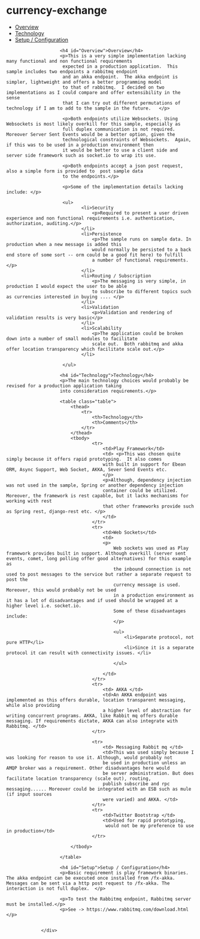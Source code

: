 # currency-exchange

<div id="app_content-container">
			<div id="app_content">
				 <div class="documentation-container padding">
				 		<ul>
				 			<li><a href="#Overview">Overview</a></li>
				 			<li><a href="#Technology">Technology</a></li>
				 			<li><a href="#Technology">Setup / Configuration</a></li>
				 		</ul>
				 
				 		<h4 id="Overview">Overview</h4>
				 		<p>This is a very simple implementation lacking many functional and non functional requirements
				 		 expected in a production application.  This sample includes two endpoints a rabbitmq endpoint
				 		 and an akka endpoint.  The akka endpoint is simpler, lightweight and offers a better programming model
				 		 to that of rabbitmq.  I decided on two implementations as I could compare and offer extensibility in the sense
				 		 that I can try out different permutations of technology if I am to add to the sample in the future.   </p>
				 		 
				 		 <p>Both endpoints utilize Websockets. Using Websockets is most likely overkill for this sample, especially as
				 		 full duplex communication is not required. Moreover Server Sent Events would be a better option, given the
				 		 technological constraints of Websockets.  Again, if this was to be used in a production environment then
				 		 it would be better to use a client side and server side framework such as socket.io to wrap its use.	 
				 		 
				 		 <p>Both endpoints accept a json post request, also a simple form is provided to  post sample data 
				 		 to the endpoints.</p>
				 		 
				 		 <p>Some of the implementation details lacking include: </p>
				 		 
				 		 <ul>
				 		 		<li>Security 
				 		 			<p>Required to present a user driven experience and non functional requirements i.e. authentication, authorization, auditing.</p>
				 		 		</li>
				 		 		<li>Persistence 
				 		 			<p>The sample runs on sample data. In production when a new message is added this
				 		 			would normally be persisted to a back end store of some sort -- orm could be a good fit here) to fulfill 
				 		 			a number of functional requirements. </p>
				 		 		</li>
				 		 		<li>Routing / Subscription
				 		 			<p>The messaging is very simple, in production I would expect the user to be able
				 		 			to subscribe to different topics such as currencies interested in buying .... </p>
				 		 		</li>
				 		 		<li>Validation
				 		 			<p>Validation and rendering of validation results is very basic</p>
				 		 		</li>
				 		 		<li>Scalability
				 		 			<p>The application could be broken down into a number of small modules to facilitate
				 		 			scale out.  Both rabbitmq and akka offer location transparency which facilitate scale out.</p>
				 		 		</li>
				 		 		
				 		 </ul>
				 
				 		<h4 id="Technology">Technology</h4>
				 		<p>The main technology choices would probably be revised for a production application taking
				 		into consideration requirements.</p>
				 		
				 		<table class="table">
				 			<thead>
				 				<tr>
				 					<th>Technology</th>
				 					<th>Comments</th>
				 				</tr>
				 			</thead>
				 			<tbody>
				 					<tr>
				 						<td>Play Framework</td>
				 						<td> <p>This was chosen quite simply because it offers rapid prototyping.  It also comes 
				 						with built in support for Ebean ORM, Async Support, Web Socket, AKKA, Sever Send Events etc.
				 						</p>
				 						<p>Although, dependency injection was not used in the sample, Spring or another dependency injection
				 						container could be utilized. Moreover, the framework is rest capable, but it lacks mechanisms for working with rest
				 						that other frameworks provide such as Spring rest, django-rest etc. </p>
				 						</td>
				 					</tr>
				 					<tr>
				 						<td>Web Sockets</td>
				 						<td> 
				 						<p>
				 							Web sockets was used as Play framework provides built in support. Although overkill (server sent events, comet, long polling offer good alternatives) for this example as
				 							the inbound connection is not used to post messages to the service but rather a separate request to post the
				 							currency message is used. Moreover, this would probably not be used
				 							in a production environment as it has a lot of disadvantages and if used should be wrapped at a higher level i.e. socket.io.
				 							Some of these disadvantages include:
				 							</p>
				 				
				 							<ul>
				 								<li>Separate protocol, not pure HTTP</li>
				 								<li>Since it is a separate protocol it can result with connectivity issues. </li>
				 							
				 							</ul>

				 						</td>
				 					</tr>
				 					<tr>
				 						<td> AKKA </td>
				 						<td>An AKKA endpoint was implemented as this offers durable, location transparent messaging, while also providing 
				 						a higher level of abstraction for writing concurrent programs. AKKA, like Rabbit mq offers durable messaging. If requirements dictate, AKKA can also integrate with Rabbitmq. </td>
				 					</tr>
				 					
				 					<tr>
				 						<td> Messaging Rabbit mq </td>
				 						<td>This was used simply because I was looking for reason to use it. Although, would probably not
				 						be used in production unless an AMQP broker was a requirement. Other disadvantages here would
				 						be server administration. But does facilitate location transparency (scale out), routing, 
				 						publish subscribe and rpc messaging...... Moreover could be integrated with an ESB such as mule (if input sources
				 						were varied) and AKKA. </td>
				 					</tr>
				 					<tr>
				 						<td>Twitter Bootstrap </td>
				 						<td>Used for rapid prototyping,
				 						 would not be my preference to use in production</td>
				 					</tr>
				 			
				 			</tbody>
				 		
				 		</table>
				 		
				 		<h4 id="Setup">Setup / Configuration</h4>
				 		<p>Basic requirement is play framework binaries. The akka endpoint can be executed once installed from /fx-akka.   Messages can be sent via a http post request to /fx-akka. The interaction is not full duplex.  </p>
				 		
				 		<p>To test the Rabbitmq endpoint, Rabbitmq server must be installed.</p>
				 		<p>See -> https://www.rabbitmq.com/download.html </p>
				 		
				 
				 </div>
